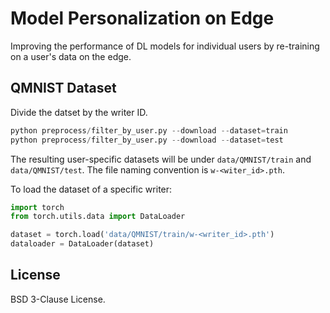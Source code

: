 # Model Personalization on Edge

Improving the performance of DL models for individual users by re-training on a user's data on the edge.


## QMNIST Dataset

Divide the datset by the writer ID.

```Python
python preprocess/filter_by_user.py --download --dataset=train
python preprocess/filter_by_user.py --download --dataset=test
```

The resulting user-specific datasets will be under `data/QMNIST/train` and `data/QMNIST/test`. 
The file naming convention is `w-<witer_id>.pth`.

To load the dataset of a specific writer:

```Python
import torch
from torch.utils.data import DataLoader

dataset = torch.load('data/QMNIST/train/w-<writer_id>.pth')
dataloader = DataLoader(dataset)
```


## License
BSD 3-Clause License.